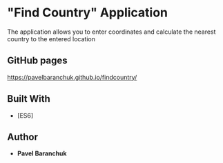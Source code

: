 # "Find Country" Application

The application allows you to enter coordinates and calculate the nearest country to the entered location

## GitHub pages

https://pavelbaranchuk.github.io/findcountry/

## Built With

* [ES6]

## Author

* **Pavel Baranchuk**
